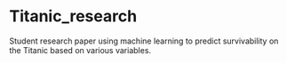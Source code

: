 # Titanic_research
Student research paper using machine learning to predict survivability on the Titanic based on various variables.  

